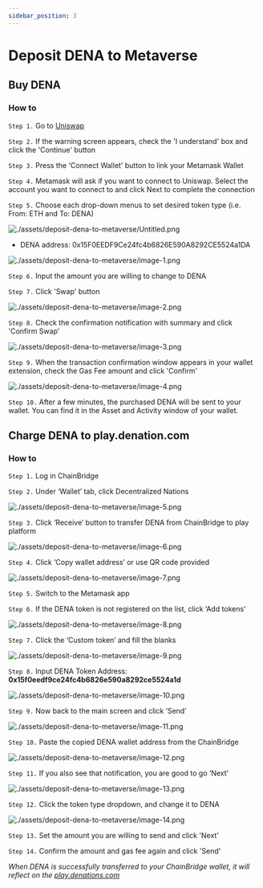 ```yaml
---
sidebar_position: 3
---
```


# Deposit DENA to Metaverse

## Buy DENA

### How to

`Step 1.` Go to [Uniswap](https://app.uniswap.org/#/swap?outputCurrency=0x15F0EEDF9Ce24fc4b6826E590A8292CE5524a1DA) 

`Step 2.` If the warning screen appears, check the 'I understand' box and click the 'Continue' button

`Step 3.` Press the 'Connect Wallet' button to link your Metamask Wallet

`Step 4.` Metamask will ask if you want to connect to Uniswap. Select the account you want to connect to and click Next to complete the connection

`Step 5.` Choose each drop-down menus to set desired token type (i.e. From: ETH and To: DENA)

![./assets/deposit-dena-to-metaverse/Untitled.png](./assets/deposit-dena-to-metaverse/image.png)

- DENA address: 0x15F0EEDF9Ce24fc4b6826E590A8292CE5524a1DA

![./assets/deposit-dena-to-metaverse/image-1.png](./assets/deposit-dena-to-metaverse/image-1.png)

`Step 6.` Input the amount you are willing to change to DENA

`Step 7.` Click 'Swap' button

![./assets/deposit-dena-to-metaverse/image-2.png](./assets/deposit-dena-to-metaverse/image-2.png)

`Step 8.` Check the confirmation notification with summary and click 'Confirm Swap'

![./assets/deposit-dena-to-metaverse/image-3.png](./assets/deposit-dena-to-metaverse/image-3.png)

`Step 9.` When the transaction confirmation window appears in your wallet extension, check the Gas Fee amount and click 'Confirm'

![./assets/deposit-dena-to-metaverse/image-4.png](./assets/deposit-dena-to-metaverse/image-4.png)

`Step 10.` After a few minutes, the purchased DENA will be sent to your wallet. You can find it in the Asset and Activity window of your wallet.

## Charge DENA to play.denation.com

### How to

`Step 1.` Log in ChainBridge 

`Step 2.` Under ‘Wallet’ tab, click Decentralized Nations

![./assets/deposit-dena-to-metaverse/image-5.png](./assets/deposit-dena-to-metaverse/image-5.png)

`Step 3.` Click ‘Receive’ button to transfer DENA from ChainBridge to play platform

![./assets/deposit-dena-to-metaverse/image-6.png](./assets/deposit-dena-to-metaverse/image-6.png)

`Step 4.` Click ‘Copy wallet address’ or use QR code provided

![./assets/deposit-dena-to-metaverse/image-7.png](./assets/deposit-dena-to-metaverse/image-7.png)

`Step 5.` Switch to the Metamask app

`Step 6.` If the DENA token is not registered on the list, click ‘Add tokens’

![./assets/deposit-dena-to-metaverse/image-8.png](./assets/deposit-dena-to-metaverse/image-8.png)

`Step 7.` Click the ‘Custom token’ and fill the blanks

![./assets/deposit-dena-to-metaverse/image-9.png](./assets/deposit-dena-to-metaverse/image-9.png)

`Step 8.` Input DENA Token Address: **0x15f0eedf9ce24fc4b6826e590a8292ce5524a1d**

![./assets/deposit-dena-to-metaverse/image-10.png](./assets/deposit-dena-to-metaverse/image-10.png)

`Step 9.` Now back to the main screen and click ‘Send’

![./assets/deposit-dena-to-metaverse/image-11.png](./assets/deposit-dena-to-metaverse/image-11.png)

`Step 10.` Paste the copied DENA wallet address from the ChainBridge

![./assets/deposit-dena-to-metaverse/image-12.png](./assets/deposit-dena-to-metaverse/image-12.png)

`Step 11.` If you also see that notification, you are good to go ‘Next’

![./assets/deposit-dena-to-metaverse/image-13.png](./assets/deposit-dena-to-metaverse/image-13.png)

`Step 12.` Click the token type dropdown, and change it to DENA

![./assets/deposit-dena-to-metaverse/image-14.png](./assets/deposit-dena-to-metaverse/image-14.png)

`Step 13.` Set the amount you are willing to send and click 'Next'

`Step 14.` Confirm the amount and gas fee again and click 'Send'

*When DENA is successfully transferred to your ChainBridge wallet, it will reflect on the [play.denations.com](http://play.denations.com/)*